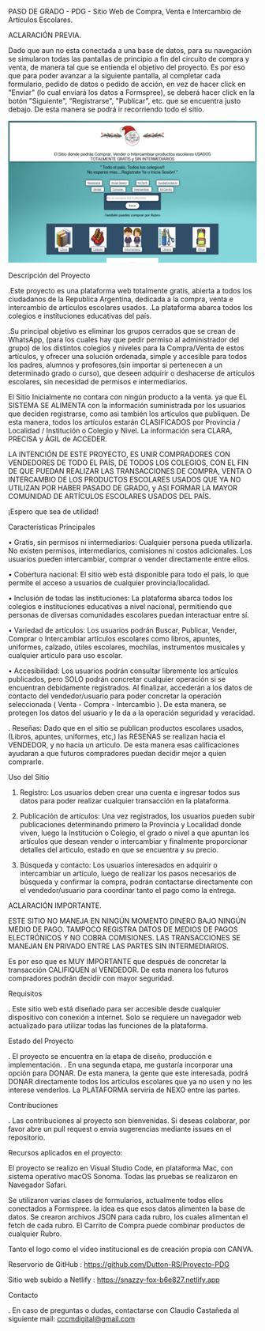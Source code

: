 PASO DE GRADO - PDG - Sitio Web de Compra, Venta e Intercambio de Artículos Escolares.

ACLARACIÓN PREVIA.

Dado que aun no esta conectada a una base de datos, para su navegación se simularon todas las pantallas de principio a fin del circuito de compra y venta, de manera tal que se entienda el objetivo del proyecto.
Es por eso que para poder avanzar a la siguiente pantalla, al completar cada formulario, pedido de datos o pedido de acción, en vez de hacer click en "Enviar" (lo cual enviará los datos a Formspree), se deberá hacer click en la botón "Siguiente", "Registrarse", "Publicar", etc. que se encuentra justo debajo. De esta manera se podrá ir recorriendo todo el sitio.

![alt text](/imagenes%20y%20videos/paginainicial.png)

Descripción del Proyecto

.Este proyecto es una plataforma web totalmente gratis, abierta a todos los ciudadanos de la Republica Argentina, dedicada a la compra, venta e intercambio de artículos escolares usados. .La plataforma abarca todos los colegios e instituciones educativas del país.

.Su principal objetivo es eliminar los grupos cerrados que se crean de WhatsApp, (para los cuales hay que pedir permiso al administrador del grupo) de los distintos colegios y niveles para la Compra/Venta de estos artículos, y ofrecer una solución ordenada, simple y accesible para todos los padres, alumnos y profesores,(sin importar si pertenecen a un determinado grado o curso), que deseen adquirir o deshacerse de artículos escolares, sin necesidad de permisos e intermediarios.

El Sitio Inicialmente no contara con ningún producto a la venta. ya que EL SISTEMA SE ALIMENTA con la información suministrada por los usuarios que deciden registrarse, como asi también los artículos que publiquen.
De esta manera, todos los artículos estarán CLASIFICADOS por Provincia / Localidad / Institución o Colegio y Nivel. La información sera CLARA, PRECISA y ÁGIL de ACCEDER.

LA INTENCIÓN DE ESTE PROYECTO, ES UNIR COMPRADORES CON VENDEDORES DE TODO EL PAÍS, DE TODOS LOS COLEGIOS, CON EL FIN DE QUE PUEDAN REALIZAR LAS TRANSACCIONES DE COMPRA, VENTA O INTERCAMBIO DE LOS PRODUCTOS ESCOLARES USADOS QUE YA NO UTILIZAN POR HABER PASADO DE GRADO, y ASI FORMAR LA MAYOR COMUNIDAD DE ARTÍCULOS ESCOLARES USADOS DEL PAÍS.

¡Espero que sea de utilidad!

Características Principales

• Gratis, sin permisos ni intermediarios: Cualquier persona pueda utilizarla. No existen permisos, intermediarios, comisiones ni costos adicionales. Los usuarios pueden intercambiar, comprar o vender directamente entre ellos.

• Cobertura nacional: El sitio web está disponible para todo el país, lo que permite el acceso a usuarios de cualquier provincia/localidad.

• Inclusión de todas las instituciones: La plataforma abarca todos los colegios e instituciones educativas a nivel nacional, permitiendo que personas de diversas comunidades escolares puedan interactuar entre sí.

• Variedad de artículos: Los usuarios podrán Buscar, Publicar, Vender, Comprar o Intercambiar artículos escolares como libros, apuntes, uniformes, calzado, útiles escolares, mochilas, instrumentos musicales y cualquier articulo para uso escolar.

• Accesibilidad: Los usuarios podrán consultar libremente los artículos publicados, pero SOLO podrán concretar cualquier operación si se encuentran debidamente registrados. Al finalizar, accederán a los datos de contacto del vendedor/usuario para poder concretar la operación seleccionada ( Venta - Compra - Intercambio ). De esta manera, se protegen los datos del usuario y le da a la operación seguridad y veracidad.

. Reseñas: Dado que en el sitio se publican productos escolares usados, (Libros, apuntes, uniformes, etc,) las RESEÑAS se realizan hacia el VENDEDOR, y no hacia un articulo. De esta manera esas calificaciones ayudaran a que futuros compradores puedan decidir mejor a quien comprarle.

Uso del Sitio

1. Registro: Los usuarios deben crear una cuenta e ingresar todos sus datos para poder realizar cualquier transacción en la plataforma.

2. Publicación de artículos: Una vez registrados, los usuarios pueden subir publicaciones determinando primero la Provincia y Localidad donde viven, luego la Institución o Colegio, el grado o nivel a que apuntan los artículos que desean vender o intercambiar y finalmente proporcionar detalles del articulo, estado en que se encuentra y su precio.

3. Búsqueda y contacto: Los usuarios interesados en adquirir o intercambiar un artículo, luego de realizar los pasos necesarios de búsqueda y confirmar la compra, podrán contactarse directamente con el vendedor/usuario para coordinar tanto el pago como la entrega.

ACLARACIÓN IMPORTANTE.

ESTE SITIO NO MANEJA EN NINGÚN MOMENTO DINERO BAJO NINGÚN MEDIO DE PAGO.
TAMPOCO REGISTRA DATOS DE MEDIOS DE PAGOS ELECTRÓNICOS Y NO COBRA COMISIONES.
LAS TRANSACCIONES SE MANEJAN EN PRIVADO ENTRE LAS PARTES SIN INTERMEDIARIOS.

Es por eso que es MUY IMPORTANTE que después de concretar la transacción CALIFIQUEN al VENDEDOR.
De esta manera los futuros compradores podrán decidir con mayor seguridad.

Requisitos

. Este sitio web está diseñado para ser accesible desde cualquier dispositivo con conexión a internet. Solo se requiere un navegador web actualizado para utilizar todas las funciones de la plataforma.

Estado del Proyecto

. El proyecto se encuentra en la etapa de diseño, producción e implementación.
. En una segunda etapa, me gustaría incorporar una opción para DONAR. De esta manera, la gente que este interesada, podrá DONAR directamente todos los artículos escolares que ya no usen y no les interese venderlos. La PLATAFORMA serviría de NEXO entre las partes.

Contribuciones

. Las contribuciones al proyecto son bienvenidas. Si deseas colaborar, por favor abre un pull request o envía sugerencias mediante issues en el repositorio.

Recursos aplicados en el proyecto:

El proyecto se realizo en Visual Studio Code, en plataforma Mac, con sistema operativo macOS Sonoma.
Todas las pruebas se realizaron en Navegador Safari.

Se utilizaron varias clases de formularios, actualmente todos ellos conectados a Formspree. la idea es que esos datos alimenten la base de datos.
Se crearon archivos JSON para cada rubro, los cuales alimentan el fetch de cada rubro.
El Carrito de Compra puede combinar productos de cualquier Rubro.

Tanto el logo como el video institucional es de creación propia con CANVA.

Reservorio de GitHub : https://github.com/Dutton-RS/Proyecto-PDG

Sitio web subido a Netlify : https://snazzy-fox-b6e827.netlify.app

Contacto

. En caso de preguntas o dudas, contactarse con Claudio Castañeda al siguiente mail: cccmdigital@gmail.com
